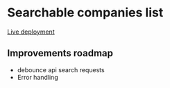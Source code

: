 # Searchable companies list
[Live deployment](https://deft-sorbet-c9d032.netlify.app/)

## Improvements roadmap
- debounce api search requests
- Error handling
